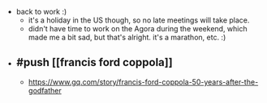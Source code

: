 - back to work :)
	- it's a holiday in the US though, so no late meetings will take place.
	- didn't have time to work on the Agora during the weekend, which made me a bit sad, but that's alright. it's a marathon, etc. :)
- #push [[francis ford coppola]]
	-
	- https://www.gq.com/story/francis-ford-coppola-50-years-after-the-godfather
